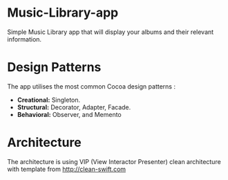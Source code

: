 # Music-Library-app
Simple Music Library app that will display your albums and their relevant information.

# Design Patterns
The app utilises the most common Cocoa design patterns :

* **Creational:** Singleton.
* **Structural:** Decorator, Adapter, Facade.
* **Behavioral:** Observer, and Memento

# Architecture
The architecture is using VIP (View Interactor Presenter) clean architecture with template from 
http://clean-swift.com

